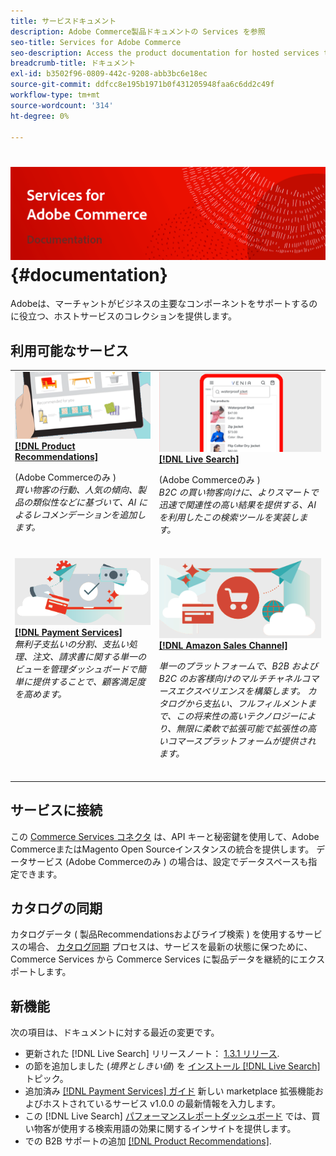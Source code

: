 ```yaml
---
title: サービスドキュメント
description: Adobe Commerce製品ドキュメントの Services を参照
seo-title: Services for Adobe Commerce
seo-description: Access the product documentation for hosted services that help Adobe Commerce and Magento Open Source merchants support key components of their business.
breadcrumb-title: ドキュメント
exl-id: b3502f96-0809-442c-9208-abb3bc6e18ec
source-git-commit: ddfcc8e195b1971b0f431205948faa6c6dd2c49f
workflow-type: tm+mt
source-wordcount: '314'
ht-degree: 0%

---
```


# <!-- use banner as heading -->![サービスドキュメント](./assets/banner-services-home.png) {#documentation}

Adobeは、マーチャントがビジネスの主要なコンポーネントをサポートするのに役立つ、ホストサービスのコレクションを提供します。

## 利用可能なサービス

<table>
<tr>
   <td valign="top">
       <img alt="[!UICONTROL Product Recommendations]" src="assets/product-recs.png" />
    <div><a href="https://experienceleague.adobe.com/docs/commerce-merchant-services/product-recommendations/overview.html">
    <strong>[!DNL Product Recommendations]</strong></a>
    </div>
    <p>(Adobe Commerceのみ )<br><em>買い物客の行動、人気の傾向、製品の類似性などに基づいて、AI によるレコメンデーションを追加します。</em></p>
    <br>
  </td>
  <td valign="top">
      <img alt="[!DNL Live Search]" src="assets/live-search.png" />
    <div>
    <a href="https://experienceleague.adobe.com/docs/commerce-merchant-services/live-search/overview.html"><strong>[!DNL Live Search]</strong></a>
    </div>
    <p>(Adobe Commerceのみ )<br><em>B2C の買い物客向けに、よりスマートで迅速で関連性の高い結果を提供する、AI を利用したこの検索ツールを実装します。</em></p>
    <br>
  </td>
</tr>
<tr>
  <td valign="top">
    <img alt="[!DNL Payment Services]" src="assets/payment-services.png"/>
    <div>
    <a href="https://experienceleague.adobe.com/docs/commerce-merchant-services/payment-services/guide-overview.html"><strong>[!DNL Payment Services]</strong></a>
    </div>
    <em>無利子支払いの分割、支払い処理、注文、請求書に関する単一のビューを管理ダッシュボードで簡単に提供することで、顧客満足度を高めます。</em>
    <br>
  </td>
    <td valign="top">
       <img alt="Amazon セールスチャネル" src="assets/amazon-channel.png" />
    <div><a href="https://experienceleague.adobe.com/docs/commerce-channels/amazon/guide-overview.html">
    <strong>[!DNL Amazon Sales Channel]</strong></a>
    </div>
    <p><em>単一のプラットフォームで、B2B および B2C のお客様向けのマルチチャネルコマースエクスペリエンスを構築します。 カタログから支払い、フルフィルメントまで、この将来性の高いテクノロジーにより、無限に柔軟で拡張可能で拡張性の高いコマースプラットフォームが提供されます。</em></p>
    <br>
  </td>
</tr>
</table>

## サービスに接続

この [Commerce Services コネクタ](https://docs.magento.com/user-guide/system/saas.html) は、API キーと秘密鍵を使用して、Adobe CommerceまたはMagento Open Sourceインスタンスの統合を提供します。 データサービス (Adobe Commerceのみ ) の場合は、設定でデータスペースも指定できます。

## カタログの同期

カタログデータ ( 製品Recommendationsおよびライブ検索 ) を使用するサービスの場合、 [カタログ同期](https://docs.magento.com/user-guide/system/catalog-sync.html) プロセスは、サービスを最新の状態に保つために、Commerce Services から Commerce Services に製品データを継続的にエクスポートします。

## 新機能

次の項目は、ドキュメントに対する最近の変更です。

* 更新された [!DNL Live Search] リリースノート： [1.3.1 リリース](/help/live-search/release-notes.md).
* の節を追加しました (_境界としきい値_) を [インストール [!DNL Live Search]](/help/live-search/install.md) トピック。
* 追加済み [[!DNL Payment Services] ガイド](/help/payment-services/guide-overview.md) 新しい marketplace 拡張機能およびホストされているサービス v1.0.0 の最新情報を入力します。
* この [!DNL Live Search] [パフォーマンスレポートダッシュボード](/help/live-search/performance.md) では、買い物客が使用する検索用語の効果に関するインサイトを提供します。
* での B2B サポートの追加 [[!DNL Product Recommendations]](https://docs.magento.com/user-guide/recommendations/overview.html).
